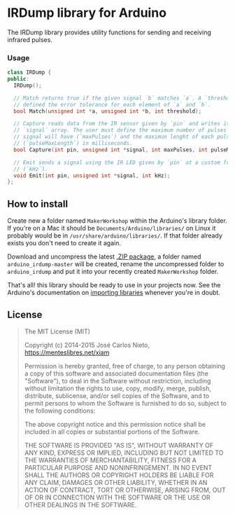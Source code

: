 # IRDump library for Arduino

The IRDump library provides utility functions for sending and receiving
infrared pulses.

### Usage

```c++
class IRDump {
public:
  IRDump();

  // Match returns true if the given signal `b` matches `a`. A `threshold`
  // defined the error tolerance for each element of `a` and `b`.
  bool Match(unsigned int *a, unsigned int *b, int threshold);

  // Capture reads data from the IR sensor given by `pin` and writes it to the
  // `signal` array. The user must define the maximum number of pulses this
  // signal will have (`maxPulses`) and the maximun lenght of each pulse
  // (`pulseMaxLength`) in milliseconds.
  bool Capture(int pin, unsigned int *signal, int maxPulses, int pulseMaxLength);

  // Emit sends a signal using the IR LED given by `pin` at a custom frequency
  // (`kHz`).
  void Emit(int pin, unsigned int *signal, int kHz);
};
```

## How to install

Create new a folder named `MakerWorkshop` within the Arduino's library folder.
If you're on a Mac it should be `Documents/Arduino/libraries/` on Linux it
probably would be in `/usr/share/arduino/libraries/`. If that folder already
exists you don't need to create it again.

Download and uncompress the latest [.ZIP package][1], a folder named
`arduino_irdump-master` will be created, rename the uncompressed folder to
`arduino_irdump` and put it into your recently created `MakerWorkshop` folder.

That's all! this library should be ready to use in your projects now. See the
Arduino's documentation on [importing libraries][2] whenever you're in doubt.

## License

> The MIT License (MIT)
>
> Copyright (c) 2014-2015 José Carlos Nieto, https://menteslibres.net/xiam
>
> Permission is hereby granted, free of charge, to any person obtaining
> a copy of this software and associated documentation files (the
> "Software"), to deal in the Software without restriction, including
> without limitation the rights to use, copy, modify, merge, publish,
> distribute, sublicense, and/or sell copies of the Software, and to
> permit persons to whom the Software is furnished to do so, subject to
> the following conditions:
>
> The above copyright notice and this permission notice shall be
> included in all copies or substantial portions of the Software.
>
> THE SOFTWARE IS PROVIDED "AS IS", WITHOUT WARRANTY OF ANY KIND,
> EXPRESS OR IMPLIED, INCLUDING BUT NOT LIMITED TO THE WARRANTIES OF
> MERCHANTABILITY, FITNESS FOR A PARTICULAR PURPOSE AND
> NONINFRINGEMENT. IN NO EVENT SHALL THE AUTHORS OR COPYRIGHT HOLDERS BE
> LIABLE FOR ANY CLAIM, DAMAGES OR OTHER LIABILITY, WHETHER IN AN ACTION
> OF CONTRACT, TORT OR OTHERWISE, ARISING FROM, OUT OF OR IN CONNECTION
> WITH THE SOFTWARE OR THE USE OR OTHER DEALINGS IN THE SOFTWARE.

[1]: https://github.com/makerworkshop/arduino_irdump/archive/master.zip
[2]: http://www.arduino.cc/en/guide/libraries
